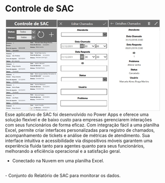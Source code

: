 # Controle de SAC
![APP](https://github.com/viniciuszuin/ControleSAC/blob/main/ControleSACApp.jpg?raw=true)
</br> 
Esse aplicativo de SAC foi desenvolvido no Power Apps e oferece uma solução flexível e de baixo custo para empresas gerenciarem interações com seus funcionários de forma eficaz. Com integração fácil a uma planilha Excel, permite criar interfaces personalizadas para registro de chamados, acompanhamento de tickets e análise de métricas de atendimento. Sua interface intuitiva e acessibilidade via dispositivos móveis garantem uma experiência fluida tanto para agentes quanto para seus funcionários, melhorando a eficiência operacional e a satisfação geral.
</br>
 - Conectado na Nuvem em uma planilha Excel.
</br>
 - Conjunto do Relatório de SAC para monitorar os dados. 
</br>
